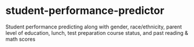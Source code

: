 # student-performance-predictor

Student performance predicting along with gender, race/ethnicity, parent level of education, lunch, test preparation course status, and past reading & math scores
